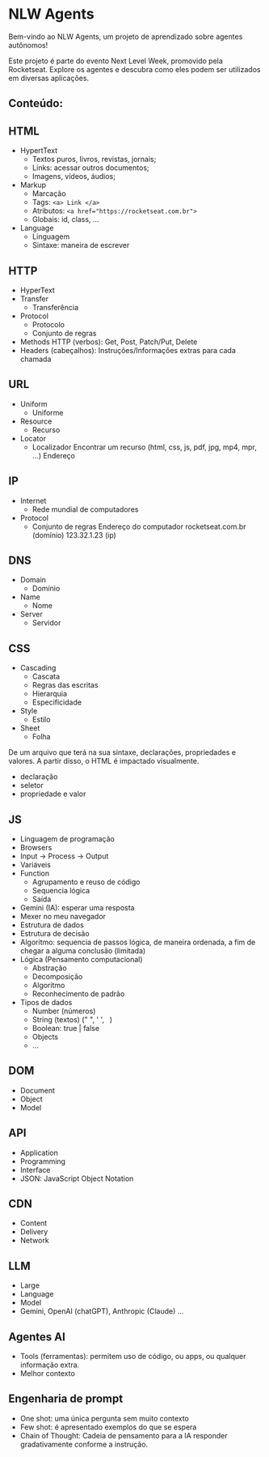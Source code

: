 # NLW Agents

Bem-vindo ao NLW Agents, um projeto de aprendizado sobre agentes autônomos!

Este projeto é parte do evento Next Level Week, promovido pela Rocketseat.
Explore os agentes e descubra como eles podem ser utilizados em diversas aplicações.

## **Conteúdo**:

## HTML
- HypertText
    - Textos puros, livros, revistas, jornais;
    - Links: acessar outros documentos;
    - Imagens, vídeos, áudios;
- Markup
    - Marcação
    - Tags: ``<a> Link </a>``
    - Atributos: ``<a href="https://rocketseat.com.br">``
    - Globais: id, class, ...
- Language
    - Linguagem
    - Sintaxe: maneira de escrever

## HTTP
- HyperText
- Transfer
    - Transferência
- Protocol
    - Protocolo
    - Conjunto de regras
- Methods HTTP (verbos): Get, Post, Patch/Put, Delete
- Headers (cabeçalhos): Instruções/Informações extras para cada chamada

## URL
- Uniform
    - Uniforme
- Resource
    - Recurso
- Locator
    - Localizador
Encontrar um recurso (html, css, js, pdf, jpg, mp4, mpr, ...)
Endereço

## IP
- Internet
  - Rede mundial de computadores
- Protocol
  - Conjunto de regras
Endereço do computador
rocketseat.com.br (domínio)
123.32.1.23 (ip)

## DNS
- Domain
  - Domínio
- Name
  - Nome
- Server
  - Servidor

## CSS

- Cascading
  - Cascata
  - Regras das escritas
  - Hierarquia
  - Especificidade
- Style
  - Estilo
- Sheet
  - Folha

De um arquivo que terá na sua sintaxe, declarações, propriedades e valores.
A partir disso, o HTML é impactado visualmente.

- declaração
- seletor
- propriedade e valor

## JS
- Linguagem de programação
- Browsers
- Input -> Process -> Output
- Variáveis
- Function
  - Agrupamento e reuso de código
  - Sequencia lógica
  - Saída
- Gemini (IA): esperar uma resposta
- Mexer no meu navegador
- Estrutura de dados
- Estrutura de decisão
- Algoritmo: sequencia de passos lógica, de maneira ordenada, a fim de chegar a alguma conclusão (limitada)
- Lógica (Pensamento computacional)
  - Abstração
  - Decomposição
  - Algoritmo
  - Reconhecimento de padrão
- Tipos de dados
  - Number (números)
  - String (textos) (" ",  ' ',  ` `)
  - Boolean: true | false
  - Objects
  - ...

## DOM
- Document
- Object
- Model

## API
- Application
- Programming
- Interface
- JSON: JavaScript Object Notation

## CDN
- Content
- Delivery
- Network

## LLM
- Large
- Language
- Model
- Gemini, OpenAI (chatGPT), Anthropic (Claude) ...

## Agentes AI
- Tools (ferramentas): permitem uso de código, ou apps, ou qualquer informação extra.
- Melhor contexto

## Engenharia de prompt
- One shot: uma única pergunta sem muito contexto
- Few shot: é apresentado exemplos do que se espera
- Chain of Thought: Cadeia de pensamento para a IA responder gradativamente conforme a instrução.